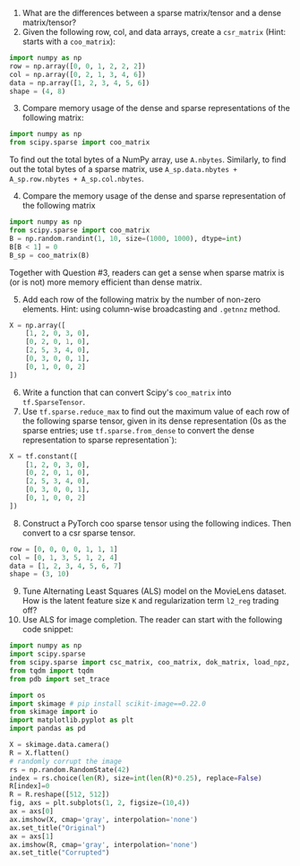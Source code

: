 1. What are the differences between a sparse matrix/tensor and a dense matrix/tensor?
2. Given the following row, col, and data arrays, create a `csr_matrix` (Hint: starts with a `coo_matrix`):

```python
import numpy as np
row = np.array([0, 0, 1, 2, 2, 2])
col = np.array([0, 2, 1, 3, 4, 6])
data = np.array([1, 2, 3, 4, 5, 6])
shape = (4, 8)
```

3. Compare memory usage of the dense and sparse representations of the following matrix:

```python
import numpy as np
from scipy.sparse import coo_matrix
```

To find out the total bytes of a NumPy array, use `A.nbytes`. Similarly, to find out the total bytes of a sparse matrix, use `A_sp.data.nbytes + A_sp.row.nbytes + A_sp.col.nbytes`.

4. Compare the memory usage of the dense and sparse representation of the following matrix

```python
import numpy as np
from scipy.sparse import coo_matrix
B = np.random.randint(1, 10, size=(1000, 1000), dtype=int)
B[B < 1] = 0
B_sp = coo_matrix(B)
```

Together with Question #3, readers can get a sense when sparse matrix is (or is not) more memory efficient than dense matrix.

5. Add each row of the following matrix by the number of non-zero elements. Hint: using column-wise broadcasting and `.getnnz` method.

```python
X = np.array([
    [1, 2, 0, 3, 0],
    [0, 2, 0, 1, 0],
    [2, 5, 3, 4, 0],
    [0, 3, 0, 0, 1],
    [0, 1, 0, 0, 2]
])
```

6. Write a function that can convert Scipy's `coo_matrix` into `tf.SparseTensor`.
7. Use `tf.sparse.reduce_max` to find out the maximum value of each row of the following sparse tensor, given in its dense representation (0s as the sparse entries; use `tf.sparse.from_dense` to convert the dense representation to sparse representation`):

```python
X = tf.constant([
    [1, 2, 0, 3, 0],
    [0, 2, 0, 1, 0],
    [2, 5, 3, 4, 0],
    [0, 3, 0, 0, 1],
    [0, 1, 0, 0, 2]
])
```

8. Construct a PyTorch coo sparse tensor using the following indices. Then convert to a csr sparse tensor.

```python
row = [0, 0, 0, 0, 1, 1, 1]
col = [0, 1, 3, 5, 1, 2, 4]
data = [1, 2, 3, 4, 5, 6, 7]
shape = (3, 10)
```

9. Tune Alternating Least Squares (ALS) model on the MovieLens dataset. How is the latent feature size `K` and regularization term `l2_reg` trading off?
10. Use ALS for image completion. The reader can start with the following code snippet:

```python
import numpy as np
import scipy.sparse
from scipy.sparse import csc_matrix, coo_matrix, dok_matrix, load_npz, save_npz
from tqdm import tqdm
from pdb import set_trace

import os
import skimage # pip install scikit-image==0.22.0
from skimage import io
import matplotlib.pyplot as plt
import pandas as pd

X = skimage.data.camera()
R = X.flatten()
# randomly corrupt the image
rs = np.random.RandomState(42)
index = rs.choice(len(R), size=int(len(R)*0.25), replace=False)
R[index]=0
R = R.reshape([512, 512])
fig, axs = plt.subplots(1, 2, figsize=(10,4))
ax = axs[0]
ax.imshow(X, cmap='gray', interpolation='none')
ax.set_title("Original")
ax = axs[1]
ax.imshow(R, cmap='gray', interpolation='none')
ax.set_title("Corrupted")
```